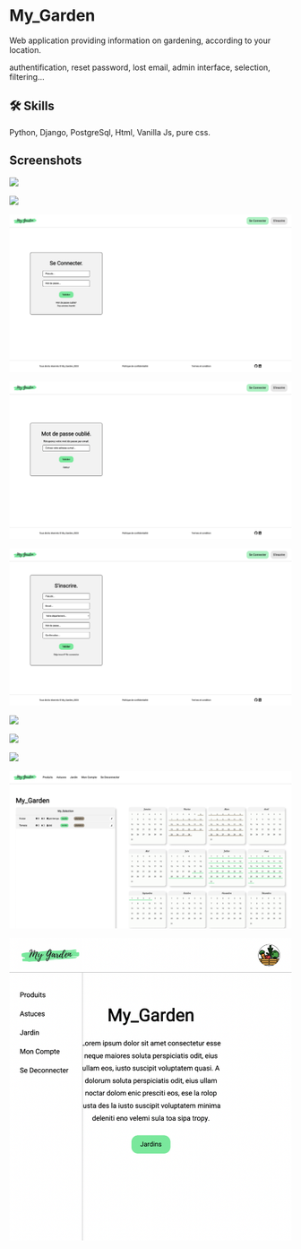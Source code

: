 # My_Garden

Web application providing information on gardening, according to your location.

authentification, reset password, lost email, admin interface, selection, filtering...



## 🛠 Skills
Python, Django, PostgreSql, Html, Vanilla Js, pure css.


## Screenshots

![](https://github.com/romainniamor/django_my_garden/blob/master/my_garden_project/my_garden_project/screens/screen1.png)

![](https://github.com/romainniamor/django_my_garden/blob/master/my_garden_project/my_garden_project/screens/screen1b.png)

![](https://github.com/romainniamor/django_my_garden/blob/master/my_garden_project/my_garden_project/screens/screen2.png)

![](https://github.com/romainniamor/django_my_garden/blob/master/my_garden_project/my_garden_project/screens/screen3.png)

![](https://github.com/romainniamor/django_my_garden/blob/master/my_garden_project/my_garden_project/screens/screen4.png)

![](https://github.com/romainniamor/django_my_garden/blob/master/my_garden_project/my_garden_project/screens/screen5.png)

![](https://github.com/romainniamor/django_my_garden/blob/master/my_garden_project/my_garden_project/screens/screen6.png)

![](https://github.com/romainniamor/django_my_garden/blob/master/my_garden_project/my_garden_project/screens/screen8.png)

![](https://github.com/romainniamor/django_my_garden/blob/master/my_garden_project/my_garden_project/screens/screen9.png)

![](https://github.com/romainniamor/django_my_garden/blob/master/my_garden_project/my_garden_project/screens/screen10.png)
